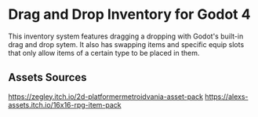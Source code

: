 # Drag and Drop Inventory for Godot 4
This inventory system features dragging a dropping with Godot's built-in drag and drop sytem. It also has swapping items and specific equip slots that only allow items of a certain type to be placed in them.

## Assets Sources
https://zegley.itch.io/2d-platformermetroidvania-asset-pack
https://alexs-assets.itch.io/16x16-rpg-item-pack
